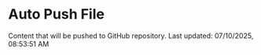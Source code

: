 # Auto Push File

Content that will be pushed to GitHub repository.
Last updated: 07/10/2025, 08:53:51 AM